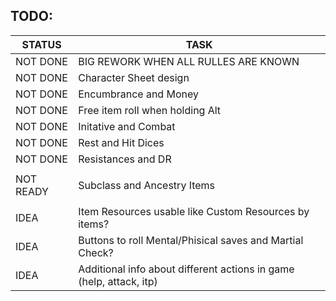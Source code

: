## TODO:

|     STATUS     |   				TASK                    |
|----------------|------------------------------------------|
|	 NOT DONE	 |	BIG REWORK WHEN ALL RULLES ARE KNOWN	|
|	 NOT DONE	 |	Character Sheet design					|
|	 NOT DONE	 |	Encumbrance and Money					|
|	 NOT DONE	 |	Free item roll when holding Alt			|
|	 NOT DONE	 |	Initative and Combat					|
|	 NOT DONE	 |	Rest and Hit Dices						|
|	 NOT DONE	 |	Resistances	and DR						|
||
|	 NOT READY	 |	Subclass and Ancestry Items				|
||
|	 	IDEA	 |	Item Resources usable like Custom Resources by items?	|
|	 	IDEA	 |	Buttons to roll Mental/Phisical saves and Martial Check?	|
|	 	IDEA	 |	Additional info about different actions in game (help, attack, itp)	|